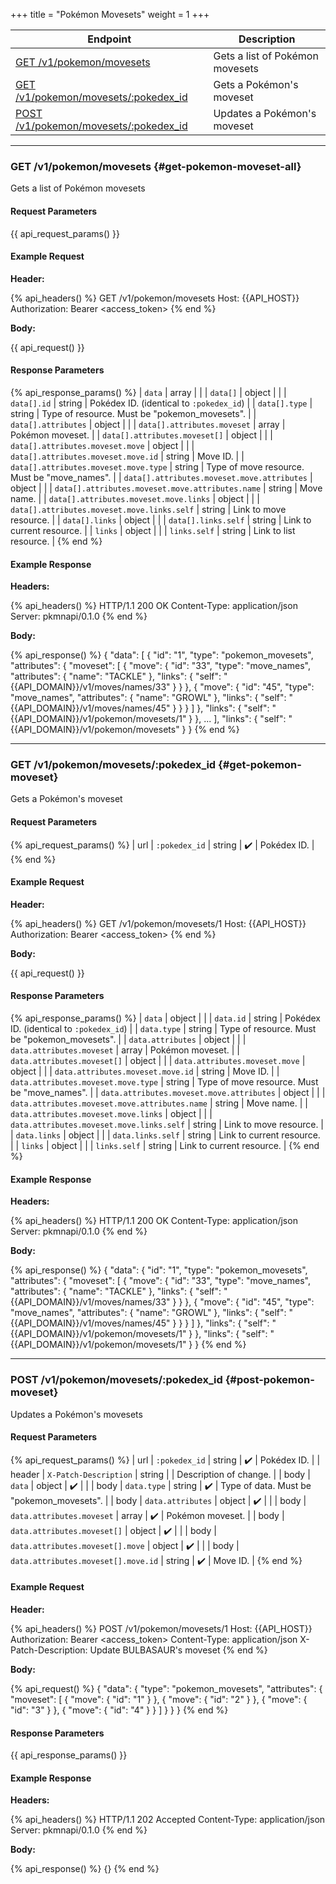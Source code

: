 +++
title = "Pokémon Movesets"
weight = 1
+++

| Endpoint                                                         | Description                      |
|------------------------------------------------------------------|----------------------------------|
| [GET /v1/pokemon/movesets](#get-pokemon-moveset-all)           | Gets a list of Pokémon movesets |
| [GET /v1/pokemon/movesets/:pokedex_id](#get-pokemon-moveset)   | Gets a Pokémon's moveset        |
| [POST /v1/pokemon/movesets/:pokedex_id](#post-pokemon-moveset) | Updates a Pokémon's moveset     |

---

### GET /v1/pokemon/movesets {#get-pokemon-moveset-all}

Gets a list of Pokémon movesets

#### Request Parameters

{{ api_request_params() }}

#### Example Request

**Header:**

{% api_headers() %}
GET /v1/pokemon/movesets
Host: {{API_HOST}}
Authorization: Bearer <access_token>
{% end %}

**Body:**

{{ api_request() }}

#### Response Parameters

{% api_response_params() %}
| `data`                                           | array  |                                               |
| `data[]`                                         | object |                                               |
| `data[].id`                                      | string | Pokédex ID. (identical to `:pokedex_id`)      |
| `data[].type`                                    | string | Type of resource. Must be "pokemon_movesets". |
| `data[].attributes`                              | object |                                               |
| `data[].attributes.moveset`                      | array  | Pokémon moveset.                              |
| `data[].attributes.moveset[]`                    | object |                                               |
| `data[].attributes.moveset.move`                 | object |                                               |
| `data[].attributes.moveset.move.id`              | string | Move ID.                                      |
| `data[].attributes.moveset.move.type`            | string | Type of move resource. Must be "move_names".  |
| `data[].attributes.moveset.move.attributes`      | object |                                               |
| `data[].attributes.moveset.move.attributes.name` | string | Move name.                                    |
| `data[].attributes.moveset.move.links`           | object |                                               |
| `data[].attributes.moveset.move.links.self`      | string | Link to move resource.                        |
| `data[].links`                                   | object |                                               |
| `data[].links.self`                              | string | Link to current resource.                     |
| `links`                                          | object |                                               |
| `links.self`                                     | string | Link to list resource.                        |
{% end %}

#### Example Response

**Headers:**

{% api_headers() %}
HTTP/1.1 200 OK
Content-Type: application/json
Server: pkmnapi/0.1.0
{% end %}

**Body:**

{% api_response() %}
{
    "data": [
        {
            "id": "1",
            "type": "pokemon_movesets",
            "attributes": {
                "moveset": [
                    {
                        "move": {
                            "id": "33",
                            "type": "move_names",
                            "attributes": {
                                "name": "TACKLE"
                            },
                            "links": {
                                "self": "{{API_DOMAIN}}/v1/moves/names/33"
                            }
                        }
                    },
                    {
                        "move": {
                            "id": "45",
                            "type": "move_names",
                            "attributes": {
                                "name": "GROWL"
                            },
                            "links": {
                                "self": "{{API_DOMAIN}}/v1/moves/names/45"
                            }
                        }
                    }
                ]
            },
            "links": {
                "self": "{{API_DOMAIN}}/v1/pokemon/movesets/1"
            }
        },
        ...
    ],
    "links": {
        "self": "{{API_DOMAIN}}/v1/pokemon/movesets"
    }
}
{% end %}

---

### GET /v1/pokemon/movesets/:pokedex_id {#get-pokemon-moveset}

Gets a Pokémon's moveset

#### Request Parameters

{% api_request_params() %}
| url | `:pokedex_id` | string | ✔️ | Pokédex ID. |
{% end %}

#### Example Request

**Header:**

{% api_headers() %}
GET /v1/pokemon/movesets/1
Host: {{API_HOST}}
Authorization: Bearer <access_token>
{% end %}

**Body:**

{{ api_request() }}

#### Response Parameters

{% api_response_params() %}
| `data`                                         | object |                                               |
| `data.id`                                      | string | Pokédex ID. (identical to `:pokedex_id`)      |
| `data.type`                                    | string | Type of resource. Must be "pokemon_movesets". |
| `data.attributes`                              | object |                                               |
| `data.attributes.moveset`                      | array  | Pokémon moveset.                              |
| `data.attributes.moveset[]`                    | object |                                               |
| `data.attributes.moveset.move`                 | object |                                               |
| `data.attributes.moveset.move.id`              | string | Move ID.                                      |
| `data.attributes.moveset.move.type`            | string | Type of move resource. Must be "move_names".  |
| `data.attributes.moveset.move.attributes`      | object |                                               |
| `data.attributes.moveset.move.attributes.name` | string | Move name.                                    |
| `data.attributes.moveset.move.links`           | object |                                               |
| `data.attributes.moveset.move.links.self`      | string | Link to move resource.                        |
| `data.links`                                   | object |                                               |
| `data.links.self`                              | string | Link to current resource.                     |
| `links`                                        | object |                                               |
| `links.self`                                   | string | Link to current resource.                     |
{% end %}

#### Example Response

**Headers:**

{% api_headers() %}
HTTP/1.1 200 OK
Content-Type: application/json
Server: pkmnapi/0.1.0
{% end %}

**Body:**

{% api_response() %}
{
    "data": {
        "id": "1",
        "type": "pokemon_movesets",
        "attributes": {
            "moveset": [
                {
                    "move": {
                        "id": "33",
                        "type": "move_names",
                        "attributes": {
                            "name": "TACKLE"
                        },
                        "links": {
                            "self": "{{API_DOMAIN}}/v1/moves/names/33"
                        }
                    }
                },
                {
                    "move": {
                        "id": "45",
                        "type": "move_names",
                        "attributes": {
                            "name": "GROWL"
                        },
                        "links": {
                            "self": "{{API_DOMAIN}}/v1/moves/names/45"
                        }
                    }
                }
            ]
        },
        "links": {
            "self": "{{API_DOMAIN}}/v1/pokemon/movesets/1"
        }
    },
    "links": {
        "self": "{{API_DOMAIN}}/v1/pokemon/movesets/1"
    }
}
{% end %}

---

### POST /v1/pokemon/movesets/:pokedex_id {#post-pokemon-moveset}

Updates a Pokémon's movesets

#### Request Parameters

{% api_request_params() %}
| url    | `:pokedex_id`                       | string | ✔️ | Pokédex ID.                               |
| header | `X-Patch-Description`               | string |   | Description of change.                    |
| body   | `data`                              | object | ✔️ |                                           |
| body   | `data.type`                         | string | ✔️ | Type of data. Must be "pokemon_movesets". |
| body   | `data.attributes`                   | object | ✔️ |                                           |
| body   | `data.attributes.moveset`           | array  | ✔️ | Pokémon moveset.                          |
| body   | `data.attributes.moveset[]`         | object | ✔️ |                                           |
| body   | `data.attributes.moveset[].move`    | object | ✔️ |                                           |
| body   | `data.attributes.moveset[].move.id` | string | ✔️ | Move ID.                                  |
{% end %}

#### Example Request

**Header:**

{% api_headers() %}
POST /v1/pokemon/movesets/1
Host: {{API_HOST}}
Authorization: Bearer <access_token>
Content-Type: application/json
X-Patch-Description: Update BULBASAUR's moveset
{% end %}

**Body:**

{% api_request() %}
{
    "data": {
        "type": "pokemon_movesets",
        "attributes": {
            "moveset": [
                {
                    "move": {
                        "id": "1"
                    }
                },
                {
                    "move": {
                        "id": "2"
                    }
                },
                {
                    "move": {
                        "id": "3"
                    }
                },
                {
                    "move": {
                        "id": "4"
                    }
                }
            ]
        }
    }
}
{% end %}

#### Response Parameters

{{ api_response_params() }}

#### Example Response

**Headers:**

{% api_headers() %}
HTTP/1.1 202 Accepted
Content-Type: application/json
Server: pkmnapi/0.1.0
{% end %}

**Body:**

{% api_response() %}
{}
{% end %}
